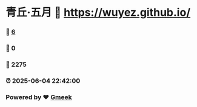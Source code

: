 # 青丘·五月 :link: https://wuyez.github.io/ 
### :page_facing_up: [6](https://wuyez.github.io//tag.html) 
### :speech_balloon: 0 
### :hibiscus: 2275 
### :alarm_clock: 2025-06-04 22:42:00 
### Powered by :heart: [Gmeek](https://github.com/Meekdai/Gmeek)
